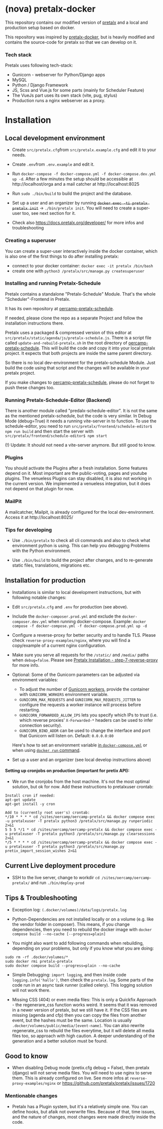 # (nova) pretalx-docker

This repository contains our modified version of [pretalx](https://github.com/pretalx/pretalx) and a local and production setup based on docker.

This repository was inspired by [pretalx-docker](https://github.com/pretalx/pretalx-docker), but is heavily modified and
contains the source-code for pretalx so that we can develop on it.

### Tech stack

Pretalx uses following tech-stack:

* Gunicorn - webserver for Python/Django apps
* MySQL
* Python / Django Framework
* JS, Scss and Vue.js for some parts (mainly for Scheduler Feature)
* The VueJs part uses its own stack (vite, pug, stylus)
* Production runs a nginx webserver as a proxy.

# Installation

## Local development environment

* Create ``src/pretalx.cfg``from ``src/pretalx.example.cfg`` and edit it to your needs.


* Create ``.env``from ``.env.example`` and edit it.


* Run ``docker-compose -f docker-compose.yml -f docker-compose.dev.yml up -d``.
After a few minutes the setup should be accessible at http://localhost/orga
and a mail catcher at http://localhost:8025


* Run ``sudo ./bin/build`` to build the project and the database.

* Set up a user and an organizer
by running ~~``docker exec -ti pretalx pretalx init``~~ -> ``./bin/pretalx init``.
You will need to create a super-user too, see next section for it.

* Check also https://docs.pretalx.org/developer/ for more infos and troubleshooting

### Creating a superuser

You can create a super-user interactively inside the docker container, which is also
one of the first things to do after installing pretalx:

* connect to your docker container: ``docker exec -it pretalx /bin/bash``
* create one with ``python3 /pretalx/src/manage.py createsuperuser``

### Installing and running Pretalx-Schedule

Pretalx contains a standalone "Pretalx-Schedule" Module.
That's the whole "Scheduler"-Frontend in Pretalx.

It has its own repository at [oercamp-pretalx-schedule](https://github.com/novagmbh/oercamp-pretalx-schedule).

If needed, please clone the repo as a separate Project and follow the installation instructions there.

Pretalx uses a packaged & compressed version of this editor at ``src/pretalx/static/agenda/js/pretalx-schedule.js``.
There is a script file called `update-and-rebuild-pretalx.sh` in the root directory of [oercamp-pretalx-schedule](https://github.com/novagmbh/oercamp-pretalx-schedule).
This will build the code and copy it into your local pretalx project. It expects that both projects are inside the same
parent directory.

So there is no local dev-environment for the pretalx-schedule Module. Just build the code
using that script and the changes will be available in your pretalx project.

If you make changes to [oercamp-pretalx-schedule](https://github.com/novagmbh/oercamp-pretalx-schedule), please do not forget to
push these changes too.

### Running Pretalx-Schedule-Editor (Backend)

There is another module called "predalx-schedule-editor".
It is not the same as the mentioned pretalx-schedule, but the code is very similar.
In Debug Mode (debug=True) it needs a running vite-server in to function.
To use the schedule-editor, you need to
run ``src/pretalx/frontend/schedule-editor$ npm run build`` and then start the server
with ``src/pretalx/frontend/schedule-editor$ npm start``

(!) Update: It should not need a vite-server anymore. But still good to know.

### Plugins

You should activate the Plugins after a fresh installation. Some features depend on it.
Most important are the public-voting, pages and youtube plugins. The venueless Plugins can
stay disabled, it is also not working in the current version. We implemented a venueless
integration, but it does not depend on that plugin for now.

### MailPit

A mailcatcher, Mailpit, is already configured for the local dev-environment.
Access it at http://localhost:8025/


### Tips for developing

* Use ``./bin/pretalx`` to check all cli commands and also to check what environment python is using.
This can help you debugging Problems with the Python environment.


* Use ``./bin/build`` to build the project after changes, and to
re-generate static files, translations, migrations etc.


## Installation for production

* Installations is similar to local development instructions, but with following notable changes:


* Edit ``src/pretalx.cfg`` and ``.env`` for production (see above).


* Include the ``docker-composer.prod.yml`` and exclude the ``docker-composer.dev.yml``
when running docker-compose. Example:
``docker compose -f docker-compose.yml -f docker-compose.prod.yml up -d``


* Configure a reverse-proxy for better security and to handle TLS.
Please check ``reverse-proxy-examples/nginx``,
where you will find a copy/example of a current nginx configuration.


* Make sure you serve all requests for the `/static/` and `/media/` paths when `debug=false`.
Please see [Pretalx Installation - step-7-reverse-proxy](https://docs.pretalx.org/administrator/installation/#step-7-reverse-proxy) for more info.


* Optional: Some of the Gunicorn parameters can be adjusted via environment variables:
  * To adjust the number of [Gunicorn workers](https://docs.gunicorn.org/en/stable/settings.html#workers), provide
  the container with `GUNICORN_WORKERS` environment variable.
  * `GUNICORN_MAX_REQUESTS` and `GUNICORN_MAX_REQUESTS_JITTER` to configure the requests a worker instance will process before restarting.
  * `GUNICORN_FORWARDED_ALLOW_IPS` lets you specify which IPs to trust (i.e. which reverse proxies' `X-Forwarded-*` headers can be used to infer connection security).
  * `GUNICORN_BIND_ADDR` can be used to change the interface and port that Gunicorn will listen on. Default: `0.0.0.0:80`

  Here's how to set an environment variable [in `docker-compose.yml`](https://docs.docker.com/compose/environment-variables/set-environment-variables/)
  or when using [`docker run` command](https://docs.docker.com/engine/reference/run/#env-environment-variables).


* Set up a user and an organizer (see local develop instructions above)


#### Setting up cronjobs on production (important for pretix API):

* We run the cronjobs from the host machine.
It's not the most optimal solution, but ok for now.
Add these instructions to pretalxuser crontab:

```
Install cron if needed:
apt-get update
apt-get install -y cron

Add to (currently root user's) crontab:
*/10 * * * * cd /sites/oercamp/oercamp-pretalx && docker compose exec -u pretalxuser -T pretalx python3 /pretalx/src/manage.py runperiodic 2>&1
5 5 5 */1 * cd /sites/oercamp/oercamp-pretalx && docker compose exec -u pretalxuser -T pretalx python3 /pretalx/src/manage.py clearsessions 2>&1
*/5 * * * * cd /sites/oercamp/oercamp-pretalx && docker compose exec -u pretalxuser -T pretalx python3 /pretalx/src/manage.py pretix_import_session_wishes 2>&1
```

## Current Live deployment procedure

* SSH to the live server, change to workdir ``cd /sites/oercamp/oercamp-pretalx/`` and run ``./bin/deploy-prod``


## Tips & Troubleshooting

* Exception log: ``(.docker/volumes)/data/logs/pretalx.log``


* Python-Dependencies are not installed locally or on a volume (e.g. like the vendor folder in composer).
This means, if you change dependencies, then you need to rebuild the docker image with
``docker compose build --no-cache [--progress=plain]``

* You might also want to add following commands when rebuilding, depending on your problems,
but only if you know what you are doing:
```
sudo rm -rf .docker/volumes/*
sudo docker rmi pretalx-pretalx
sudo docker compose build --progress=plain --no-cache
```

* Simple Debugging: ``import logging``, and then inside code ``logging.info('hallo')``,
then check the ``pretalx.log``. Some parts of the code run in an async task runner (called celery).
This logging solution will not work there.


* Missing CSS (404) or even media files: This is only a Quickfix Approach - the regenerare_css function works weird. It seems that it was removed in a newer version of pretalx, but we still have it.
If the CSS files are missing (agenda and cfp) then you can copy the files from another event,
but the hashes must be the same.
Location is usually ``.docker/volumes/public/media/[event-name]``.
You can also rewrite regenerate_css to rebuild the files everytime,
but it will delete all media files too, so approach with high caution.
A deeper understanding of the generation and a better solution must be found.


## Good to know

* When disabling Debug mode (pretix.cfg debug = False), then pretalx (django) will not serve media files.
You will need to use nginx to serve them. This is already configured on live. See more infos at
``reverse-proxy-examples/nginx`` or https://github.com/pretalx/pretalx/issues/1720


### Mentionable changes

* Pretalx has a Plugin system, but it's a relatively simple one. You can define hooks,
but afaik not overwrite files. Because of that, time issues, and the nature of changes,
most changes were made directly inside the code.
